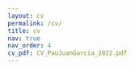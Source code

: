 ```yaml
---
layout: cv
permalink: /cv/
title: cv
nav: true
nav_order: 4
cv_pdf: CV_PauJuanGarcia_2022.pdf
---
```

